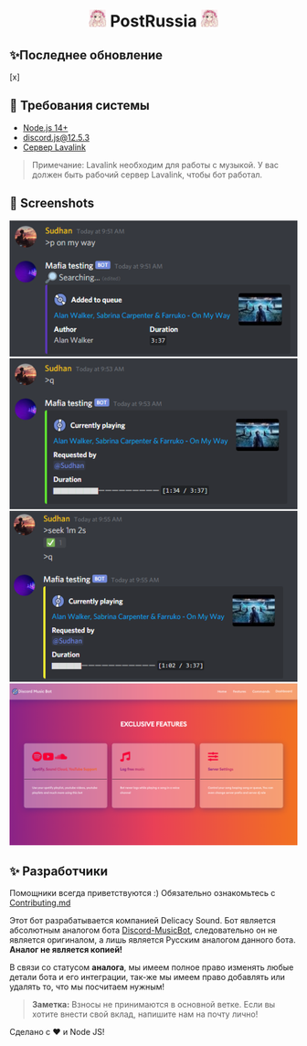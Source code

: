 <h1 align="center"><img src="./assets/logo.png" width="30px"> PostRussia <img src="./assets/logo.png" width="30px"></h1>

## ✨Последнее обновление
[x]


## 🚧 Требования системы 

- [Node.js 14+](https://nodejs.org/en/download/)
- discord.js@12.5.3
- [Сервер Lavalink](https://github.com/freyacodes/Lavalink#server-configuration)

> Примечание: Lavalink необходим для работы с музыкой. У вас должен быть рабочий сервер Lavalink, чтобы бот работал.

## 📸 Screenshots

<div align="left"><img src="/assets/Screenshot_1.png"></div><div align="center"><img src="/assets/Screenshot_2.png"></div><div align="right"><img src="/assets/Screenshot_3.png"></div>

<div align="center"><img src="/assets/features.png"></div>


## ✨ Разработчики

Помощники всегда приветствуются :) Обязательно ознакомьтесь с [Contributing.md](/CONTRIBUTING.md)

Этот бот разрабатывается компанией Delicacy Sound. Бот является абсолютным аналогом бота [Discord-MusicBot](https://github.com/SudhanPlayz/Discord-MusicBot), следовательно он не является оригиналом, а лишь является Русским аналогом данного бота. **Аналог не является копией!**

В связи со статусом **аналога**, мы имеем полное право изменять любые детали бота и его интеграции, так-же мы имеем право добавлять или удалять то, что мы посчитаем нужным!

> **Заметка:** Взносы не принимаются в основной ветке. Если вы хотите внести свой вклад, напишите нам на почту лично!

Сделано с :heart: и Node JS!
